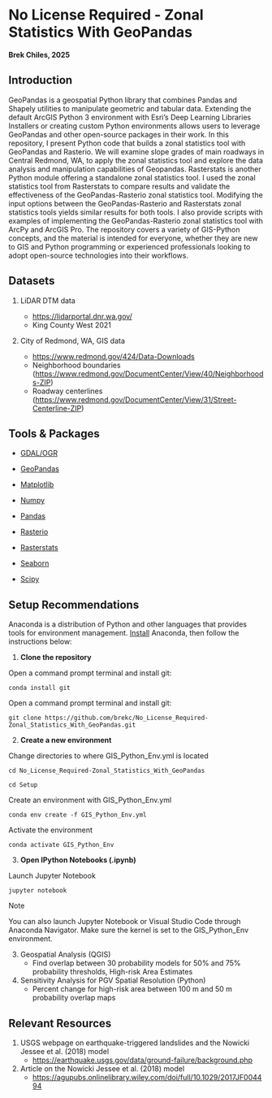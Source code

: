 
# No License Required - Zonal Statistics With GeoPandas 

**Brek Chiles, 2025**

## Introduction

  GeoPandas is a geospatial Python library that combines Pandas and Shapely utilities to manipulate geometric and tabular data. Extending the default ArcGIS Python 3 environment with Esri’s Deep Learning Libraries Installers or creating custom Python environments allows users to leverage GeoPandas and other open-source packages in their work. In this repository, I present Python code that builds a zonal statistics tool with GeoPandas and Rasterio. We will examine slope grades of main roadways in Central Redmond, WA, to apply the zonal statistics tool and explore the data analysis and manipulation capabilities of Geopandas. Rasterstats is another Python module offering a standalone zonal statistics tool. I used the zonal statistics tool from Rasterstats to compare results and validate the effectiveness of the GeoPandas-Rasterio zonal statistics tool. Modifying the input options between the GeoPandas-Rasterio and Rasterstats zonal statistics tools yields similar results for both tools. I also provide scripts with examples of implementing the GeoPandas-Rasterio zonal statistics tool with ArcPy and ArcGIS Pro. The repository covers a variety of GIS-Python concepts, and the material is intended for everyone, whether they are new to GIS and Python programming or experienced professionals looking to adopt open-source technologies into their workflows.
  
## Datasets

1. LiDAR DTM data
   - https://lidarportal.dnr.wa.gov/
   - King County West 2021
      
2. City of Redmond, WA, GIS data
   - https://www.redmond.gov/424/Data-Downloads
   - Neighborhood boundaries (https://www.redmond.gov/DocumentCenter/View/40/Neighborhoods-ZIP)
   - Roadway centerlines (https://www.redmond.gov/DocumentCenter/View/31/Street-Centerline-ZIP)
   

## Tools & Packages
* [GDAL/OGR](https://gdal.org/)
  
* [GeoPandas](https://geopandas.org/)
  
* [Matplotlib](https://matplotlib.org/)
  
* [Numpy](https://numpy.org/)
  
* [Pandas](https://pandas.pydata.org/)
  
* [Rasterio](https://rasterio.readthedocs.io/)
  
* [Rasterstats](https://pythonhosted.org/rasterstats/)
  
* [Seaborn](https://seaborn.pydata.org/)
  
* [Scipy](https://scipy.org/)

## Setup Recommendations

Anaconda is a distribution of Python and other languages that provides tools for environment management. [Install](https://www.anaconda.com/) Anaconda, then follow the instructions below:

1. **Clone the repository**

Open a command prompt terminal and install git:

```
conda install git
```

Open a command prompt terminal and install git:

```
git clone https://github.com/brekc/No_License_Required-Zonal_Statistics_With_GeoPandas.git
```

2. **Create a new environment**

Change directories to where GIS_Python_Env.yml is located

```
cd No_License_Required-Zonal_Statistics_With_GeoPandas
```

```
cd Setup
```

Create an environment with GIS_Python_Env.yml

```
conda env create -f GIS_Python_Env.yml
```

Activate the environment

```
conda activate GIS_Python_Env
```

3. **Open IPython Notebooks (.ipynb)**

Launch Jupyter Notebook

```
jupyter notebook
```

> [!NOTE]
> You can also launch Jupyter Notebook or Visual Studio Code through Anaconda Navigator. Make sure the kernel is set to the GIS_Python_Env environment.

3. Geospatial Analysis (QGIS)
   - Find overlap between 30 probability models for 50% and 75% probability thresholds, High-risk Area Estimates
4. Sensitivity Analysis for PGV Spatial Resolution (Python)
   - Percent change for high-risk area between 100 m and 50 m probability overlap maps

## Relevant Resources
1. USGS webpage on earthquake-triggered landslides and the Nowicki Jessee et al. (2018) model 
   - https://earthquake.usgs.gov/data/ground-failure/background.php
2. Article on the Nowicki Jessee et al. (2018) model
   - https://agupubs.onlinelibrary.wiley.com/doi/full/10.1029/2017JF004494
